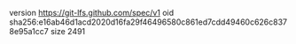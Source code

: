 version https://git-lfs.github.com/spec/v1
oid sha256:e16ab46d1acd2020d16fa29f46496580c861ed7cdd49460c626c8378e95a1cc7
size 2491
